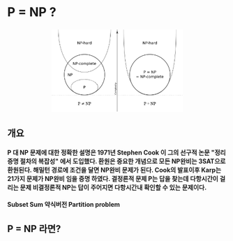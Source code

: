 # P = NP ?
### <center><img src="P_np_np-complete_np-hard.svg.png" width="300"/></center>
## 개요
#### P 대 NP 문제에 대한 정확한 설명은 1971년 Stephen Cook 이 그의 선구적 논문 "정리 증명 절차의 복잡성" 에서 도입했다. 환원은 중요한 개념으로 모든 NP완비는 3SAT으로 환원된다. 해밀턴 경로에 조건을 달면 NP완비 문제가 된다. Cook의 발표이후 Karp는 21가지 문제가 NP완비 임을 증명 하였다. 결정론적 문제 P는 답을 찾는데 다항시간이 걸리는 문제 비결정론적 NP는 답이 주어지면 다항시간내 확인할 수 있는 문제이다. 
#### Subset Sum 약식버전 Partition problem
## P = NP 라면?
